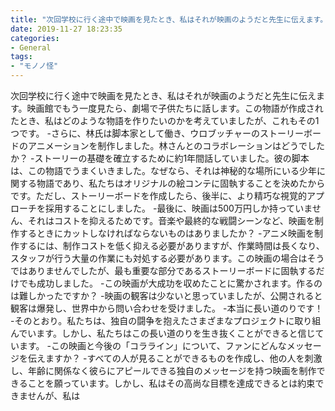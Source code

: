 ```yaml
---
title: "次回学校に行く途中で映画を見たとき、私はそれが映画のようだと先生に伝えます。"
date: 2019-11-27 18:23:35
categories:
- General
tags:
- "モノノ怪"
---
```


次回学校に行く途中で映画を見たとき、私はそれが映画のようだと先生に伝えます。映画館でもう一度見たら、劇場で子供たちに話します。この物語が作成されたとき、私はどのような物語を作りたいのかを考えていましたが、これもその1つです。 -さらに、林氏は脚本家として働き、ウロブッチャーのストーリーボードのアニメーションを制作しました。林さんとのコラボレーションはどうでしたか？ -ストーリーの基礎を確立するために約1年間話していました。彼の脚本は、この物語でうまくいきました。なぜなら、それは神秘的な場所にいる少年に関する物語であり、私たちはオリジナルの絵コンテに固執することを決めたからです。ただし、ストーリーボードを作成したら、後半に、より精巧な視覚的アプローチを採用することにしました。 -最後に、映画は500万円しか持っていません、それはコストを抑えるためです。音楽や最終的な戦闘シーンなど、映画を制作するときにカットしなければならないものはありましたか？ -アニメ映画を制作するには、制作コストを低く抑える必要がありますが、作業時間は長くなり、スタッフが行う大量の作業にも対処する必要があります。この映画の場合はそうではありませんでしたが、最も重要な部分であるストーリーボードに固執するだけでも成功しました。 -この映画が大成功を収めたことに驚かされます。作るのは難しかったですか？ -映画の観客は少ないと思っていましたが、公開されると観客は爆発し、世界中から問い合わせを受けました。 -本当に長い道のりです！ -そのとおり。私たちは、独自の闘争を抱えたさまざまなプロジェクトに取り組んでいます。しかし、私たちはこの長い道のりを生き抜くことができると信じています。 -この映画と今後の「コラライン」について、ファンにどんなメッセージを伝えますか？ -すべての人が見ることができるものを作成し、他の人を刺激し、年齢に関係なく彼らにアピールできる独自のメッセージを持つ映画を制作できることを願っています。しかし、私はその高尚な目標を達成できるとは約束できませんが、私は
